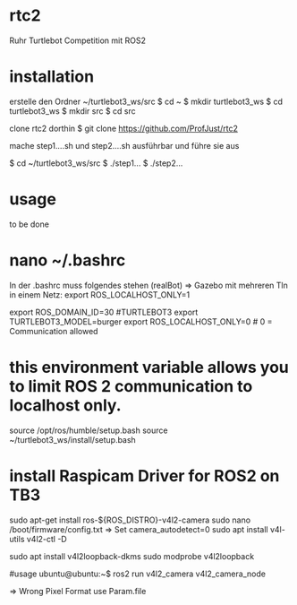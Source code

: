 # rtc2
Ruhr Turtlebot Competition mit ROS2

# installation
erstelle den Ordner  ~/turtlebot3_ws/src
  $ cd ~
  $ mkdir turtlebot3_ws
  $ cd turtlebot3_ws
  $ mkdir src
  $ cd src

clone rtc2 dorthin
  $ git clone https://github.com/ProfJust/rtc2
  

mache step1....sh und step2....sh ausführbar
und führe sie aus

$ cd ~/turtlebot3_ws/src
$ ./step1...
$ ./step2...

# usage
to be done



# nano ~/.bashrc

In der .bashrc muss folgendes stehen (realBot)
 => Gazebo mit mehreren Tln in einem Netz:  export ROS_LOCALHOST_ONLY=1  

export ROS_DOMAIN_ID=30 #TURTLEBOT3
export TURTLEBOT3_MODEL=burger
export ROS_LOCALHOST_ONLY=0  # 0 = Communication allowed
# this environment variable allows you to limit ROS 2 communication to localhost only.
source /opt/ros/humble/setup.bash
source ~/turtlebot3_ws/install/setup.bash



# install Raspicam Driver for ROS2 on TB3
sudo apt-get install ros-${ROS_DISTRO}-v4l2-camera
sudo nano /boot/firmware/config.txt
   => Set   camera_autodetect=0
sudo apt install v4l-utils
v4l2-ctl -D


sudo apt install v4l2loopback-dkms
sudo modprobe v4l2loopback

#usage
ubuntu@ubuntu:~$ ros2 run v4l2_camera v4l2_camera_node

=> Wrong Pixel Format use Param.file
